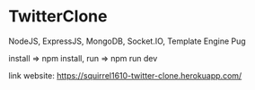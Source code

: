 # TwitterClone

NodeJS, ExpressJS, MongoDB, Socket.IO, Template Engine Pug

install => npm install,
run => npm run dev

link website: https://squirrel1610-twitter-clone.herokuapp.com/
